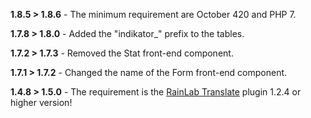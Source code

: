 __1.8.5 > 1.8.6__ - The minimum requirement are October 420 and PHP 7.

__1.7.8 > 1.8.0__ - Added the "indikator_" prefix to the tables.

__1.7.2 > 1.7.3__ - Removed the Stat front-end component.

__1.7.1 > 1.7.2__ - Changed the name of the Form front-end component.

__1.4.8 > 1.5.0__ - The requirement is the [RainLab Translate](http://octobercms.com/plugin/rainlab-translate) plugin 1.2.4 or higher version!
